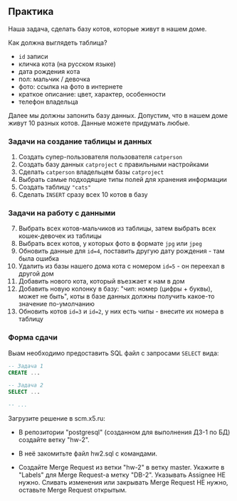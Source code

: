 ## Практика

Наша задача, сделать базу котов, которые живут в нашем доме.

Как должна выглядеть таблица?

- `id` записи
- кличка кота (на русском языке)
- дата рождения кота
- пол: мальчик / девочка
- фото: ссылка на фото в интернете
- краткое описание: цвет, характер, особенности
- телефон владельца

Далее мы должны запонить базу данных.
Допустим, что в нашем доме живут 10 разных котов.
Данные можете придумать любые.

### Задачи на создание таблицы и данных

1. Создать супер-пользователя пользователя `catperson`
2. Создать базу данных `catproject` с правильными настройками
3. Сделать `catperson` владельцем базы `catproject`
4. Выбрать самые подходящие типы полей для хранения информации
5. Создать таблицу `"cats"`
6. Сделать `INSERT` сразу всех 10 котов в базу

### Задачи на работу с данными

7. Выбрать всех котов-мальчиков из таблицы, затем выбрать всех кошек-девочек из таблицы
8. Выбрать всех котов, у которых фото в формате `jpg` или `jpeg`
9. Обновить данные для `id=4`, поставить другую дату рождения - там была ошибка
10. Удалить из базы нашего дома кота с номером `id=5` - он переехал в другой дом
11. Добавить нового кота, который въезжает к нам в дом
12. Добавить новую колонку в базу: "чип: номер (цифры + буквы), может не быть", коты в базе данных должны получить какое-то значение по-умолчанию
13. Обновить котов `id=3` и `id=2`, у них есть чипы - внесите их номера в таблицу

### Форма сдачи

Выам необходимо предоставить SQL файл с запросами `SELECT` вида:

```sql
-- Задача 1
CREATE ...

-- Задача 2
SELECT ...

-- ...
```


Загрузите решение в scm.x5.ru:

- В репозитории "postgresql" (созданном для выполнения ДЗ-1 по БД) создайте ветку "hw-2".

- В неё закомитьте файл hw2.sql с командами.

- Создайте Merge Request из ветки "hw-2" в ветку master. Укажите в "Labels" для Merge Request-а метку "DB-2".
    Указывать Assignee НЕ нужно.
    Сливать изменения или закрывать Merge Request НЕ нужно, оставьте Merge Request открытым.

